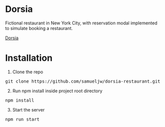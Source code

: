 # Dorsia

Fictional restaurant in New York City, with reservation modal implemented to simulate booking a restaurant. 

[Dorsia](https://dorsia.netlify.app/)

# Installation

1. Clone the repo

<pre>git clone https://github.com/samueljw/dorsia-restaurant.git</pre>

2. Run npm install inside project root directory

<pre>npm install</pre>

3. Start the server

<pre>npm run start</pre>

